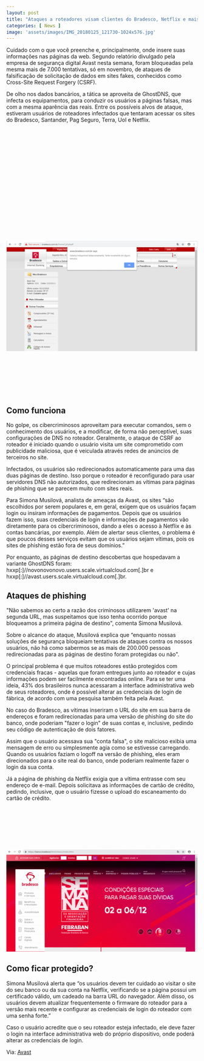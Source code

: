 ```yaml
---
layout: post
title: "Ataques a roteadores visam clientes do Bradesco, Netflix e mais"
categories: [ News ]
image: 'assets/images/IMG_20180125_121730-1024x576.jpg'
---
```


Cuidado com o que você preenche e, principalmente, onde insere suas informações nas páginas da web. Segundo relatório divulgado pela empresa de segurança digital Avast nesta semana, foram bloqueadas pela mesma mais de 7.000 tentativas, só em novembro, de ataques de falsificação de solicitação de dados em sites fakes, conhecidos como Cross-Site Request Forgery (CSRF).

De olho nos dados bancários, a tática se aproveita de GhostDNS, que infecta os equipamentos, para conduzir os usuários a páginas falsas, mas com a mesma aparência das reais. Entre os possíveis alvos de ataque, estiveram usuários de roteadores infectados que tentaram acessar os sites do Bradesco, Santander, Pag Seguro, Terra, Uol e Netflix.

<!-- QUADRADO -->
<script async src="//pagead2.googlesyndication.com/pagead/js/adsbygoogle.js"></script>
<ins class="adsbygoogle"
style="display:inline-block;width:336px;height:280px"
data-ad-client="ca-pub-2838251107855362"
data-ad-slot="5351066970"></ins>
<script>
(adsbygoogle = window.adsbygoogle || []).push({});
</script>

![Ataques](/assets/images/281283.529563-pagina-nao-segura-web.png)

<!-- MINI ANÚNCIO -->
<script async src="//pagead2.googlesyndication.com/pagead/js/adsbygoogle.js"></script>
<!-- Games Root -->
<ins class="adsbygoogle"
style="display:inline-block;width:730px;height:95px"
data-ad-client="ca-pub-2838251107855362"
data-ad-slot="5351066970"></ins>
<script>
(adsbygoogle = window.adsbygoogle || []).push({});
</script>

## Como funciona

No golpe, os cibercriminosos aproveitam para executar comandos, sem o conhecimento dos usuários, e a modificar, de forma não perceptível, suas configurações de DNS no roteador. Geralmente, o ataque de CSRF ao roteador é iniciado quando o usuário visita um site comprometido com publicidade maliciosa, que é veiculada através redes de anúncios de terceiros no site.

Infectados, os usuários são redirecionados automaticamente para uma das duas páginas de destino. Isso porque o roteador é reconfigurado para usar servidores DNS não autorizados, que redirecionam as vítimas para páginas de phishing que se parecem muito com sites reais.

Para Simona Musilová, analista de ameaças da Avast, os sites “são escolhidos por serem populares e, em geral, exigem que os usuários façam login ou insiram informações de pagamentos. Depois que os usuários fazem isso, suas credenciais de login e informações de pagamentos vão diretamente para os cibercriminosos, dando a eles o acesso à Netflix e às contas bancárias, por exemplo. Além de alertar seus clientes, o problema é que poucos desses serviços evitam que os usuários sejam vítimas, pois os sites de phishing estão fora de seus domínios.”

Por enquanto, as páginas de destino descobertas que hospedavam a variante GhostDNS foram: hxxp[:]//novonovonovo.users.scale.virtualcloud.com[.]br e hxxp[:]//avast.users.scale.virtualcloud.com[.]br.

<!-- RETANGULO LARGO 2 -->
<script async src="//pagead2.googlesyndication.com/pagead/js/adsbygoogle.js"></script>
<ins class="adsbygoogle"
style="display:block; text-align:center;"
data-ad-layout="in-article"
data-ad-format="fluid"
data-ad-client="ca-pub-2838251107855362"
data-ad-slot="8549252987"></ins>
<script>
(adsbygoogle = window.adsbygoogle || []).push({});
</script>

## Ataques de phishing

"Não sabemos ao certo a razão dos criminosos utilizarem 'avast' na segunda URL, mas suspeitamos que isso tenha ocorrido porque bloqueamos a primeira página de destino", comenta Simona Musilová.

Sobre o alcance do ataque, Musilová explica que “enquanto nossas soluções de segurança bloqueiam tentativas de ataques contra os nossos usuários, não há como sabermos se as mais de 200.000 pessoas redirecionadas para as páginas de destino foram protegidas ou não".

O principal problema é que muitos roteadores estão protegidos com credenciais fracas - aquelas que foram entregues junto ao roteador e cujas informações podem ser facilmente encontradas online. Para se ter uma ideia, 43% dos brasileiros nunca acessaram a interface administrativa web de seus roteadores, onde é possível alterar as credenciais de login de fábrica, de acordo com uma pesquisa também feita pela Avast.

No caso do Bradesco, as vítimas inseriram o URL do site em sua barra de endereços e foram redirecionadas para uma versão de phishing do site do banco, onde poderiam "fazer o login" de suas contas e, inclusive, pedindo seu código de autenticação de dois fatores.

<!-- RETANGULO LARGO -->
<script async src="https://pagead2.googlesyndication.com/pagead/js/adsbygoogle.js"></script>
<!-- Informat -->
<ins class="adsbygoogle"
style="display:block"
data-ad-client="ca-pub-2838251107855362"
data-ad-slot="2327980059"
data-ad-format="auto"
data-full-width-responsive="true"></ins>
<script>
(adsbygoogle = window.adsbygoogle || []).push({});
</script>

Assim que o usuário acessava sua "conta falsa", o site malicioso exibia uma mensagem de erro ou simplesmente agia como se estivesse carregando. Quando os usuários faziam o logoff na versão de phishing, eles eram direcionados para o site real do banco, onde poderiam realmente fazer o login da sua conta.

Já a página de phishing da Netflix exigia que a vítima entrasse com seu endereço de e-mail. Depois solicitava as informações de cartão de crédito, pedindo, inclusive, que o usuário fizesse o upload do escaneamento do cartão de crédito.

<!-- MINI ANÚNCIO -->
<script async src="//pagead2.googlesyndication.com/pagead/js/adsbygoogle.js"></script>
<!-- Games Root -->
<ins class="adsbygoogle"
style="display:inline-block;width:730px;height:95px"
data-ad-client="ca-pub-2838251107855362"
data-ad-slot="5351066970"></ins>
<script>
(adsbygoogle = window.adsbygoogle || []).push({});
</script>

![Ataques](/assets/images/281285.529565-pagina-web-segura.png)

## Como ficar protegido?

Simona Musilová alerta que “os usuários devem ter cuidado ao visitar o site do seu banco ou da sua conta na Netflix, verificando se a página possui um certificado válido, um cadeado na barra URL do navegador. Além disso, os usuários devem atualizar frequentemente o firmware do roteador para a versão mais recente e configurar as credenciais de login do roteador com uma senha forte.”

Caso o usuário acredite que o seu roteador esteja infectado, ele deve fazer o login na interface administrativa web do próprio dispositivo, onde poderá alterar as credenciais de login.

Via: [Avast](https://decoded.avast.io/simonamusilova/ghostdns-exploit-kit-strikes-back/)
